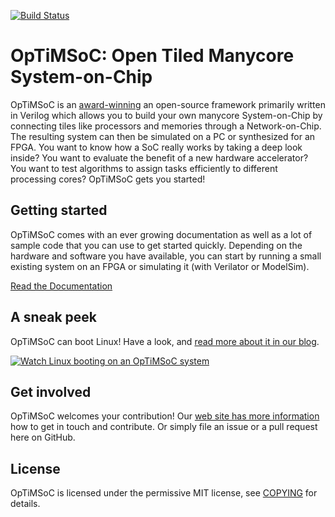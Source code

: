 [![Build Status](https://travis-ci.org/optimsoc/optimsoc.svg?branch=master)](https://travis-ci.org/optimsoc/optimsoc)

# OpTiMSoC: Open Tiled Manycore System-on-Chip

OpTiMSoC is an [award-winning](https://www.optimsoc.org/blog/2019/06/16/award.html)
an open-source framework primarily written in Verilog which allows you to 
build your own manycore System-on-Chip by connecting tiles like processors 
and memories through a Network-on-Chip. The resulting system can then be 
simulated on a PC or synthesized for an FPGA. You want to know how a SoC really
works by taking a deep look inside? You want to evaluate the benefit of a new 
hardware accelerator? You want to test algorithms to assign tasks efficiently 
to different processing cores? OpTiMSoC gets you started!

## Getting started

OpTiMSoC comes with an ever growing documentation as well as a lot of sample 
code that you can use to get started quickly. Depending on the hardware and 
software you have available, you can start by running a small existing system 
on an FPGA or simulating it (with Verilator or ModelSim).

[Read the Documentation](https://www.optimsoc.org/docs/)

## A sneak peek

OpTiMSoC can boot Linux! Have a look, and [read more about it in our blog](https://www.optimsoc.org/blog/2018/12/19/linux.html).

[![Watch Linux booting on an OpTiMSoC system](https://img.youtube.com/vi/Wp_2eORlWek/maxresdefault.jpg)](https://youtu.be/Wp_2eORlWek)

## Get involved

OpTiMSoC welcomes your contribution! Our 
[web site has more information](https://www.optimsoc.org/getinvolved.html) how 
to get in touch and contribute. Or simply file an issue or a pull request here 
on GitHub.

## License

OpTiMSoC is licensed under the permissive MIT license, see [COPYING](COPYING)
for details.
